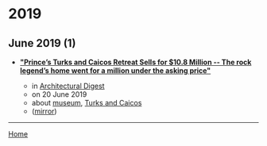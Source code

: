# 2019

## June 2019 (1)

 - [**"Prince’s Turks and Caicos Retreat Sells for $10.8 Million -- The rock legend’s home went for a million under the asking price"**](https://www.architecturaldigest.com/story/princes-turks-and-caicos-retreat-sells)

    - in [Architectural Digest](https://www.architecturaldigest.com/)
    - on 20 June 2019
    - about [museum](../../topics/museum/index.md), [Turks and Caicos](../../topics/turks-and-caicos/index.md)
    - ([mirror](https://web.archive.org/web/*/https://www.architecturaldigest.com/story/princes-turks-and-caicos-retreat-sells))

----

[Home](../index.md)
